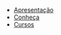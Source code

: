 <!-- docs/_sidebar.md -->
<!-- Aqui onde fica a Barra lateral -->

* [<ion-icon name="eye-outline"></ion-icon> Apresentação](paginas/apresentacao.md "Apresentação")
* [<ion-icon name="eye-outline"></ion-icon> Conheça](paginas/conheca.md "Conheça")
* [<ion-icon name="eye-outline"></ion-icon> Cursos](paginas/cursos.md "Cursos")

